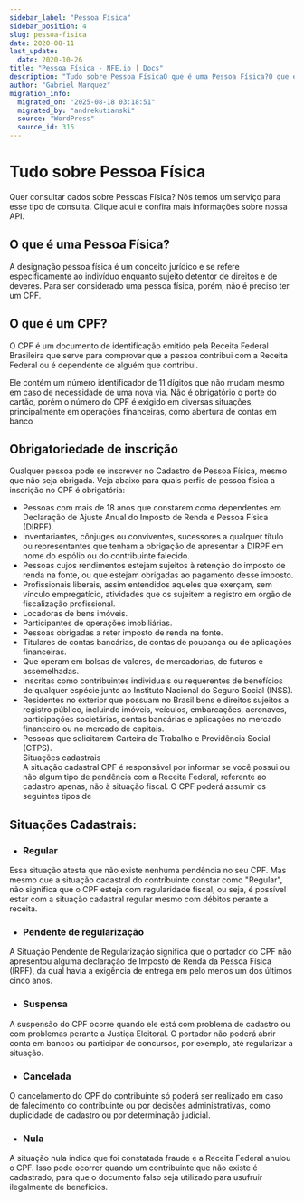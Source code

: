 ```yaml
---
sidebar_label: "Pessoa Física"
sidebar_position: 4
slug: pessoa-fisica
date: 2020-08-11
last_update:
  date: 2020-10-26
title: "Pessoa Física - NFE.io | Docs"
description: "Tudo sobre Pessoa FísicaO que é uma Pessoa Física?O que é um CPF?Obrigatoriedade de inscriçãoSituações Cadastrais:RegularPendente de regularizaçãoSuspensaCanceladaNula Tudo sobre Pessoa Física Quer&#8230;"
author: "Gabriel Marquez"
migration_info:
  migrated_on: "2025-08-18 03:18:51"
  migrated_by: "andrekutianski"
  source: "WordPress"
  source_id: 315
---
```


# Tudo sobre Pessoa Física

Quer consultar dados sobre Pessoas Física? Nós temos um serviço para esse tipo de consulta. Clique aqui e confira mais informações sobre nossa API.

## O que é uma Pessoa Física?

A designação pessoa física é um conceito jurídico e se refere especificamente ao indivíduo enquanto sujeito detentor de direitos e de deveres. Para ser considerado uma pessoa física, porém, não é preciso ter um CPF.

## O que é um CPF?

O CPF é um documento de identificação emitido pela Receita Federal Brasileira que serve para comprovar que a pessoa contribui com a Receita Federal ou é dependente de alguém que contribui.

Ele contém um número identificador de 11 dígitos que não mudam mesmo em caso de necessidade de uma nova via. Não é obrigatório o porte do cartão, porém o número do CPF é exigido em diversas situações, principalmente em operações financeiras, como abertura de contas em banco

## Obrigatoriedade de inscrição

Qualquer pessoa pode se inscrever no Cadastro de Pessoa Física, mesmo que não seja obrigada. Veja abaixo para quais perfis de pessoa física a inscrição no CPF é obrigatória:

* Pessoas com mais de 18 anos que constarem como dependentes em Declaração de Ajuste Anual do Imposto de Renda e Pessoa Física (DIRPF).
* Inventariantes, cônjuges ou conviventes, sucessores a qualquer título ou representantes que tenham a obrigação de apresentar a DIRPF em nome do espólio ou do contribuinte falecido.
* Pessoas cujos rendimentos estejam sujeitos à retenção do imposto de renda na fonte, ou que estejam obrigadas ao pagamento desse imposto.
* Profissionais liberais, assim entendidos aqueles que exerçam, sem vínculo empregatício, atividades que os sujeitem a registro em órgão de fiscalização profissional.
* Locadoras de bens imóveis.
* Participantes de operações imobiliárias.
* Pessoas obrigadas a reter imposto de renda na fonte.
* Titulares de contas bancárias, de contas de poupança ou de aplicações financeiras.
* Que operam em bolsas de valores, de mercadorias, de futuros e assemelhadas.
* Inscritas como contribuintes individuais ou requerentes de benefícios de qualquer espécie junto ao Instituto Nacional do Seguro Social (INSS).
* Residentes no exterior que possuam no Brasil bens e direitos sujeitos a registro público, incluindo imóveis, veículos, embarcações, aeronaves, participações societárias, contas bancárias e aplicações no mercado financeiro ou no mercado de capitais.
* Pessoas que solicitarem Carteira de Trabalho e Previdência Social (CTPS).  
Situações cadastrais  
A situação cadastral CPF é responsável por informar se você possui ou não algum tipo de pendência com a Receita Federal, referente ao cadastro apenas, não à situação fiscal. O CPF poderá assumir os seguintes tipos de

## Situações Cadastrais:

* ### Regular  
Essa situação atesta que não existe nenhuma pendência no seu CPF. Mas mesmo que a situação cadastral do contribuinte constar como "Regular", não significa que o CPF esteja com regularidade fiscal, ou seja, é possível estar com a situação cadastral regular mesmo com débitos perante a receita.
* ### Pendente de regularização  
A Situação Pendente de Regularização significa que o portador do CPF não apresentou alguma declaração de Imposto de Renda da Pessoa Física (IRPF), da qual havia a exigência de entrega em pelo menos um dos últimos cinco anos.
* ### Suspensa  
A suspensão do CPF ocorre quando ele está com problema de cadastro ou com problemas perante a Justiça Eleitoral. O portador não poderá abrir conta em bancos ou participar de concursos, por exemplo, até regularizar a situação.
* ### Cancelada  
O cancelamento do CPF do contribuinte só poderá ser realizado em caso de falecimento do contribuinte ou por decisões administrativas, como duplicidade de cadastro ou por determinação judicial.
* ### Nula  
A situação nula indica que foi constatada fraude e a Receita Federal anulou o CPF. Isso pode ocorrer quando um contribuinte que não existe é cadastrado, para que o documento falso seja utilizado para usufruir ilegalmente de benefícios.

[1]: #Tudo%5Fsobre%5FPessoa%5FFisica
[2]: #O%5Fque%5Fe%5Fuma%5FPessoa%5FFisica
[3]: #O%5Fque%5Fe%5Fum%5FCPF
[4]: #Obrigatoriedade%5Fde%5Finscricao
[5]: #Situacoes%5FCadastrais
[6]: #Regular
[7]: #Pendente%5Fde%5Fregularizacao
[8]: #Suspensa
[9]: #Cancelada
[10]: #Nula